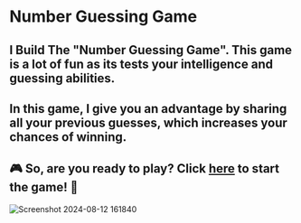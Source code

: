 ﻿# Number Guessing Game


## I Build The  "Number Guessing Game". This  game is a lot of fun as its tests your intelligence and guessing abilities.

## In this game, I give you an advantage by sharing all your previous guesses, which increases your chances of winning.

## 🎮 So, are you ready to play? Click [here](https://nidhibhamoriya.github.io/Number_Guessing_Game_Proj10/) to start the game! 🚀



![Screenshot 2024-08-12 161840](https://github.com/user-attachments/assets/02718131-d338-4d17-bea2-23a858f95af3)



